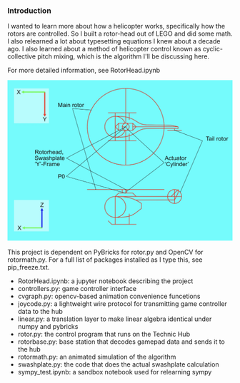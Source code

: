 ### Introduction
 
I wanted to learn more about how a helicopter works, specifically how the rotors are controlled.  So I built a rotor-head out of LEGO and did some math.  I also relearned a lot about typesetting equations I knew about a decade ago.  I also learned about a method of helicopter control known as cyclic-collective pitch mixing, which is the algorithm I'll be discussing here.

For more detailed information, see RotorHead.ipynb

![Helicopter](helidiag.jpg)

This project is dependent on PyBricks for rotor.py and OpenCV for rotormath.py.  For a full
list of packages installed as I type this, see pip_freeze.txt.

 - RotorHead.ipynb: a jupyter notebook describing the project
 - controllers.py: game controller interface
 - cvgraph.py: opencv-based animation convenience funcetions
 - joycode.py: a lightweight wire protocol for transmitting game controller data to the hub
 - linear.py: a translation layer to make linear algebra identical under numpy and pybricks
 - rotor.py: the control program that runs on the Technic Hub
 - rotorbase.py: base station that decodes gamepad data and sends it to the hub
 - rotormath.py: an animated simulation of the algorithm
 - swashplate.py: the code that does the actual swashplate calculation
 - sympy_test.ipynb: a sandbox notebook used for relearning sympy

